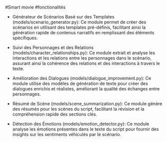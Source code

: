 #Smart movie 
#fonctionalités 
- Générateur de Scénarios Basé sur des Templates (models/scenario_generator.py): Ce module permet de créer des scénarios en utilisant des templates pré-définis, facilitant ainsi la génération rapide de contenus narratifs en remplissant des éléments spécifiques.

- Suivi des Personnages et des Relations (models/character_relationships.py): Ce module extrait et analyse les interactions et les relations entre les personnages dans le scénario, assurant ainsi la cohérence des relations et des interactions à travers le texte.

- Amélioration des Dialogues (models/dialogue_improvement.py): Ce module utilise des modèles de génération de texte pour créer des dialogues enrichis et réalistes, améliorant la qualité des échanges entre personnages.

- Résumé de Scène (models/scene_summarization.py): Ce module génère des résumés pour les scènes du script, facilitant la révision et la compréhension rapide des sections clés.

- Détection des Émotions (models/emotion_detector.py): Ce module analyse les émotions présentes dans le texte du script pour fournir des insights sur les sentiments véhiculés par le scénario.
